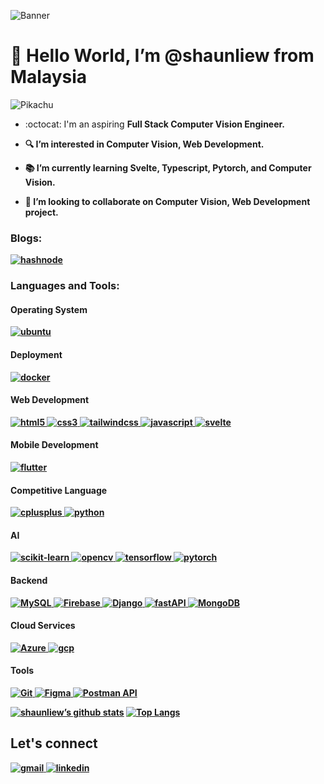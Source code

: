 ![Banner](https://user-images.githubusercontent.com/63916254/202082283-98d8a84c-c141-4e25-b9bf-a97796ea0b15.png)


<h1>👋 Hello World, I’m @shaunliew from Malaysia</h1>

![Pikachu](https://media.giphy.com/media/xuXzcHMkuwvf2/giphy.gif)

- :octocat: I'm an aspiring <b>Full Stack Computer Vision Engineer.
- :mag: I’m interested in Computer Vision, Web Development.
- :books: I’m currently learning Svelte, Typescript, Pytorch, and Computer Vision.
  
- :busts_in_silhouette: I’m looking to collaborate on <b>Computer Vision, Web Development project.

<h3 align="left">Blogs:</h3>
<a href="https://shaunliew.hashnode.dev/" target="_blank">
  <img src="https://img.shields.io/badge/hashnode-blue?logo=hashnode&logoColor=blue&labelColor=white&color=blue" alt="hashnode">
</a>
<h3 align="left">Languages and Tools:</h3>

<h4 align="left">Operating System</h4>
<a href="https://shaunliew.hashnode.dev/" target="_blank">
  <img src="https://img.shields.io/badge/ubuntu-white?logo=ubuntu&labelColor=white&color=orange" alt="ubuntu">
</a> 
<h4 align="left">Deployment</h4>
<a href="https://www.docker.com/" target="_blank">
  <img src="https://img.shields.io/badge/docker-blue?logo=docker&logoColor=blue&labelColor=white&color=blue" alt="docker">
</a> 

<h4 align="left">Web Development</h4>
  
<p align="left">
     <a href="https://www.w3.org/html/" target="_blank">
        <img src="https://img.shields.io/badge/html5-white?logo=html5&labelColor=white&color=orange"
            alt="html5" /> </a>
    <a href="https://www.w3schools.com/css/" target="_blank">
        <img src="https://img.shields.io/badge/css3-blue?logo=css3&logoColor=blue&labelColor=white&color=blue"
            alt="css3"  /> </a>
        <a href="https://tailwindcss.com/" target="_blank">
        <img src="https://img.shields.io/badge/tailwindcss-blue?logo=tailwindcss&logoColor=blue&labelColor=white&color=blue"
            alt="tailwindcss"/> </a>
        <a href="https://www.w3schools.com/js/DEFAULT.asp" target="_blank">
        <img src="https://img.shields.io/badge/javascript-yellow?logo=javascript&logoColor=yellow&labelColor=white&color=yellow"
            alt="javascript" /> </a>
        <a href="https://svelte.dev/" target="_blank">
        <img src="https://img.shields.io/badge/svelte-orange?logo=svelte&logoColor=orange&labelColor=white&color=orange"
            alt="svelte" /> </a>
</p>  
  
<h4 align="left">Mobile Development</h4>
<p align="left">
    <a href="https://flutter.dev/learn" target="_blank">
        <img src="https://img.shields.io/badge/flutter-blue?logo=flutter&logoColor=blue&labelColor=white&color=blue"
            alt="flutter"/> </a>
</p>  
  
<h4 align="left">Competitive Language</h4>
<p align="left">
    <a href="https://www.w3schools.com/cpp/" target="_blank">
        <img src="https://img.shields.io/badge/c%2B%2B-blue?logo=cplusplus&logoColor=blue&labelColor=white&color=blue"
            alt="cplusplus" /> </a>
  <a href="https://www.python.org" target="_blank">
        <img src="https://img.shields.io/badge/python-blue?logo=python&labelColor=white&color=blue"
            alt="python"  /> </a>
</p>  
  
<h4 align="left">AI</h4>  
<p align="left">
      <a href="https://scikit-learn.org/stable/about.html" target="_blank">
        <img src="https://img.shields.io/badge/scikit%20learn-blue?logo=scikitlearn&labelColor=white&color=orange"
            alt="scikit-learn"/> </a>
       <a href="https://opencv.org/" target="_blank">
        <img src="https://img.shields.io/badge/opencv-blue?logo=opencv&logoColor=red&labelColor=white&color=red"
            alt="opencv" /> </a>
        <a href="https://www.tensorflow.org/learn" target="_blank">
        <img src="https://img.shields.io/badge/tensorflow-orange?logo=tensorflow&labelColor=white&color=orange"
            alt="tensorflow" /> </a> 
         <a href="https://pytorch.org/" target="_blank">
        <img src="https://img.shields.io/badge/pytorch-red?logo=pytorch&labelColor=white&color=red"
            alt="pytorch" /> </a> 
</p>
  
<h4 align="left">Backend</h4>  
<p align="left">
    <a href="https://www.mysql.com/" target="_blank">
        <img src="https://img.shields.io/badge/mySQL-blue?logo=mysql&labelColor=white&color=blue"
            alt="MySQL" /> </a>
      <a href="https://firebase.google.com/" target="_blank">
        <img src="https://img.shields.io/badge/firebase-yellow?logo=firebase&labelColor=white&color=yellow"
            alt="Firebase"/> </a>
        <a href="https://www.djangoproject.com/" target="_blank">
        <img src="https://img.shields.io/badge/django-green?logo=django&logoColor=green&labelColor=white&color=green"
            alt="Django"/> </a>
          <a href="https://fastapi.tiangolo.com/" target="_blank">
        <img src="https://img.shields.io/badge/fastAPI-green?logo=fastapi&labelColor=white&color=green"
            alt="fastAPI"/> </a>
          <a href="https://www.mongodb.com/" target="_blank">
        <img src="https://img.shields.io/badge/mongoDB-green?logo=mongodb&labelColor=white&color=green"
            alt="MongoDB"  /> </a>
</p> 
</p>

  
<h4 align="left">Cloud Services</h4>  
<p align="left">
    <a href="https://learn.microsoft.com/en-us/training/azure/" target="_blank">
        <img src="https://img.shields.io/badge/Microsoft Azure-blue?logo=microsoftazure&logoColor=blue&labelColor=white&color=blue"
            alt="Azure" /> </a>
      <a href="https://cloud.google.com/training" target="_blank">
        <img src="https://img.shields.io/badge/Google%20Cloud-blue?logo=googlecloud&labelColor=white&color=blue"
            alt="gcp" /> </a>
</p> 
</p>
  
<h4 align="left">Tools</h4>  
<p align="left">
    <a href="https://git-scm.com/" target="_blank">
        <img src="https://img.shields.io/badge/Git-orange?logo=git&labelColor=white&color=orange"
            alt="Git" /> </a>
      <a href="https://www.figma.com" target="_blank">
        <img src="https://img.shields.io/badge/Figma-purple?logo=figma&labelColor=white&color=purple"
            alt="Figma"/> </a>
      <a href="https://www.postman.com/" target="_blank">
        <img src="https://img.shields.io/badge/Postman%20API-orange?logo=postman&labelColor=white&color=orange"
            alt="Postman API" /> </a>  
</p> 

[![shaunliew’s github stats](https://github-readme-stats.vercel.app/api?username=shaunliew&theme=tokyonight)](https://github.com/shaunliew)
[![Top Langs](https://github-readme-stats.vercel.app/api/top-langs/?username=shaunliew&layout=compact&theme=react)](https://github.com/shaunliew)

<h2>Let's connect</h2>
<p align="left">
    <a href="mailto: shaunliew20@gmail.com" target="_blank">
        <img src="https://img.shields.io/badge/Gmail-white?logo=gmail&labelColor=white&color=red"
            alt="gmail"/> </a>
    <a href="https://www.linkedin.com/in/shaunliew20/" target="_blank">
        <img src="https://img.shields.io/badge/Linkedin-blue?logo=linkedin&logoColor=blue&labelColor=white&color=blue"
            alt="linkedin"/> </a>
</p>  
  
<!---
shaunliew/shaunliew is a ✨ special ✨ repository because its `README.md` (this file) appears on your GitHub profile.
You can click the Preview link to take a look at your changes.
--->
